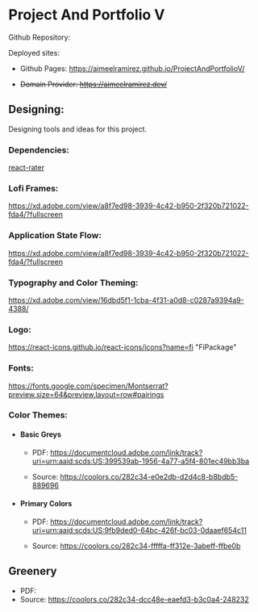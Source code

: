 # Project And Portfolio V

Github Repository:

Deployed sites:

- Github Pages: https://aimeelramirez.github.io/ProjectAndPortfolioV/

- <s> Domain Provider: https://aimeelramirez.dev/</s>

## Designing:

Designing tools and ideas for this project.

### Dependencies:

[react-rater](https://www.npmjs.com/package/react-rater)

### Lofi Frames:

https://xd.adobe.com/view/a8f7ed98-3939-4c42-b950-2f320b721022-fda4/?fullscreen

### Application State Flow:

https://xd.adobe.com/view/a8f7ed98-3939-4c42-b950-2f320b721022-fda4/?fullscreen

### Typography and Color Theming:

https://xd.adobe.com/view/16dbd5f1-1cba-4f31-a0d8-c0287a9394a9-4388/

### Logo:

https://react-icons.github.io/react-icons/icons?name=fi
"FiPackage"

### Fonts:

https://fonts.google.com/specimen/Montserrat?preview.size=64&preview.layout=row#pairings

### Color Themes:

- #### Basic Greys

  - PDF: https://documentcloud.adobe.com/link/track?uri=urn:aaid:scds:US:399539ab-1956-4a77-a5f4-801ec49bb3ba

  - Source:
    https://coolors.co/282c34-e0e2db-d2d4c8-b8bdb5-889696

- #### Primary Colors

  - PDF: https://documentcloud.adobe.com/link/track?uri=urn:aaid:scds:US:9fb9ded0-64bc-426f-bc03-0daaef654c11

  - Source:
    https://coolors.co/282c34-fffffa-ff312e-3abeff-ffbe0b

## Greenery

- PDF:
- Source: https://coolors.co/282c34-dcc48e-eaefd3-b3c0a4-248232
